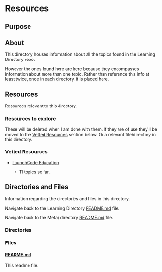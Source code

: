 # Resources

## Purpose

<!-- The purpose of this directory is to [...]. -->

## About

This directory houses information about all the topics found in the Learning Directory repo.

However the ones found here are here because they encompasses information about more than one topic. Rather than reference this info at least twice, once in each directory, it is placed here.

## Resources

Resources relevant to this directory.

### Resources to explore

These will be deleted when I am done with them. If they are of use they'll be moved to the [Vetted Resources](#vetted-resources) section below. Or a relevant file/directory in this directory.

<!-- - first resource

- second resource -->

### Vetted Resources

- [LaunchCode Education](https://education.launchcode.org/)

  - 11 topics so far.

## Directories and Files

Information regarding the directories and files in this directory.

<!-- Navigate back to the [parent_readme_file/ README.md](../README.md) -->

Navigate back to the Learning Directory [README.md](../README.md) file.

Navigate back to the Meta/ directory [README.md](../Meta/README.md) file.

### Directories

<!-- #### [directory_name/](./path_to_directory)

[About_this_directory.]

[More_info_about_this_directory.]

The `directory_name/` [README.md](./directory_name/README.md) file. -->

### Files

<!-- #### [name_of_other_file_in_here.extension]()

[About_this_file.]

[More_info_about_this_file.] -->

#### [README.md](./README.md)

This readme file.
